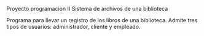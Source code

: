 Proyecto programacion II
Sistema de archivos de una biblioteca

Programa para llevar un registro de los libros de una biblioteca.
Admite tres tipos de usuarios: administrador, cliente y empleado. 
